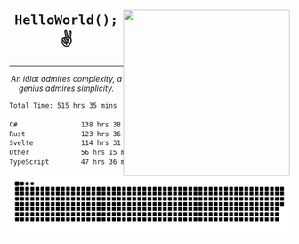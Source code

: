 <div text-align="center">
    <img src="https://i.imgur.com/h1q15Kt.gife" align="right" width="299" height="299">
    <h1 align="center"><code>HelloWorld();</code> ✌️</h1>
    <hr>
    <p align="center"><i>An idiot admires complexity, a genius admires simplicity.</i></p>
</div>

<!--START_SECTION:waka-->

```txt
Total Time: 515 hrs 35 mins

C#                138 hrs 38 mins ██████░░░░░░░░░░░░░░░░░░░   24.24 %
Rust              123 hrs 36 mins █████▒░░░░░░░░░░░░░░░░░░░   21.62 %
Svelte            114 hrs 31 mins █████░░░░░░░░░░░░░░░░░░░░   20.03 %
Other             56 hrs 15 mins  ██▒░░░░░░░░░░░░░░░░░░░░░░   09.84 %
TypeScript        47 hrs 36 mins  ██░░░░░░░░░░░░░░░░░░░░░░░   08.33 %
```

<!--END_SECTION:waka-->

<picture>
  <source media="(prefers-color-scheme: dark)" srcset="https://raw.githubusercontent.com/Somfic/Somfic/main/github-contribution-grid-snake-dark.svg">
  <source media="(prefers-color-scheme: light)" srcset="https://raw.githubusercontent.com/Somfic/Somfic/main/github-contribution-grid-snake.svg">
  <img alt="github contribution grid snake animation" src="https://raw.githubusercontent.com/Somfic/Somfic/main/github-contribution-grid-snake.svg">
</picture>
